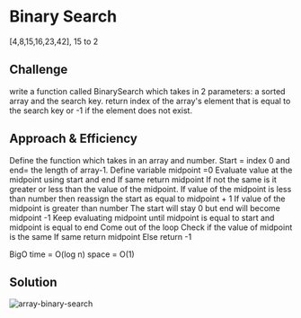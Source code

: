 # Binary Search
<!-- Short summary or background information -->
 [4,8,15,16,23,42], 15  to 2

## Challenge
<!-- Description of the challenge -->
write a function called BinarySearch which takes in 2 parameters: a sorted array and the search key. return index of the array's element that is equal to the search key or -1 if the element does not exist.

## Approach & Efficiency
<!-- What approach did you take? Why? What is the Big O space/time for this approach? -->
Define the function which takes in an array and number.
Start = index 0 and end= the length of array-1.
Define variable midpoint =0
Evaluate value at the midpoint using start and end
If same return midpoint 
If not the same is it greater or less than the value of the midpoint.
If value of the midpoint is less than number
then reassign the start as equal to midpoint + 1
If value of the midpoint is greater than number
The start will stay 0 but end will become midpoint -1
Keep evaluating midpoint until midpoint is equal to start
 and midpoint is equal to end
Come out of the loop 
Check if the value of midpoint is the same
If same return midpoint
Else return -1

BigO time = O(log n) space = O(1)


## Solution
<!-- Embedded whiteboard image -->
![array-binary-search](src/main/resources/array-binary-search.png)